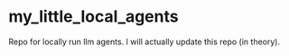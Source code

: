 # my_little_local_agents
Repo for locally run llm agents. I will actually update this repo (in theory).
